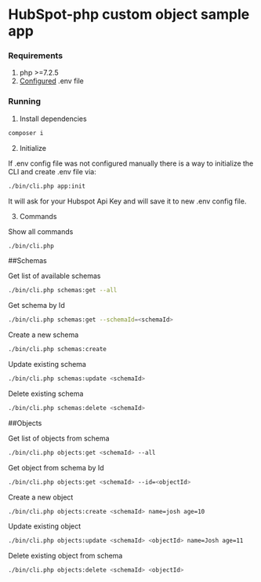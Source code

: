 # HubSpot-php custom object sample app

### Requirements

1. php >=7.2.5
2. [Configured](https://github.com/HubSpot/sample-apps-manage-crm-objects/blob/main/README.md#how-to-run-locally) .env file

### Running

1. Install dependencies

```bash
composer i
```

2. Initialize

If .env config file was not configured manually there is a way to initialize the CLI and create .env file via:

```bash
./bin/cli.php app:init 
```

It will ask for your Hubspot Api Key and will save it to new .env config file.

3. Commands

Show all commands

```bash
./bin/cli.php
```

##Schemas

Get list of available schemas

```bash
./bin/cli.php schemas:get --all
```

Get schema by Id

```bash
./bin/cli.php schemas:get --schemaId=<schemaId>
```

Create a new schema 

```bash
./bin/cli.php schemas:create
```

Update existing schema

```bash
./bin/cli.php schemas:update <schemaId>
```

Delete existing schema

```bash
./bin/cli.php schemas:delete <schemaId>
```

##Objects

Get list of objects from schema

```bash
./bin/cli.php objects:get <schemaId> --all
```

Get object from schema by Id

```bash
./bin/cli.php objects:get <schemaId> --id=<objectId>
```

Create a new object 

```bash
./bin/cli.php objects:create <schemaId> name=josh age=10   
```

Update existing object

```bash
./bin/cli.php objects:update <schemaId> <objectId> name=Josh age=11
```

Delete existing object from schema

```bash
./bin/cli.php objects:delete <schemaId> <objectId>
```

